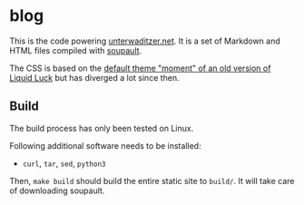 # blog

This is the code powering [unterwaditzer.net](https://unterwaditzer.net/). It
is a set of Markdown and HTML files compiled with [soupault](https://soupault.app/).

The CSS is based on the [default theme "moment" of an old version of Liquid Luck](https://github.com/avelino/liquidluck/tree/master/liquidluck/_themes/default) but has diverged a lot since then.

## Build

The build process has only been tested on Linux.

Following additional software needs to be installed:

* `curl`, `tar`, `sed`, `python3`

Then, `make build` should build the entire static site to `build/`. It will take care of downloading soupault.
